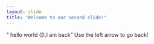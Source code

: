 ```yaml
---
layout: slide
title: "Welcome to our second slide!"
---
```

" hello world 😊,I am back"
Use the left arrow to go back!
